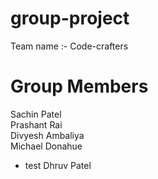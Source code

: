 # group-project
Team name :- Code-crafters

# Group Members
Sachin Patel  
Prashant Rai  
Divyesh Ambaliya  
Michael Donahue  
* test
Dhruv Patel  

